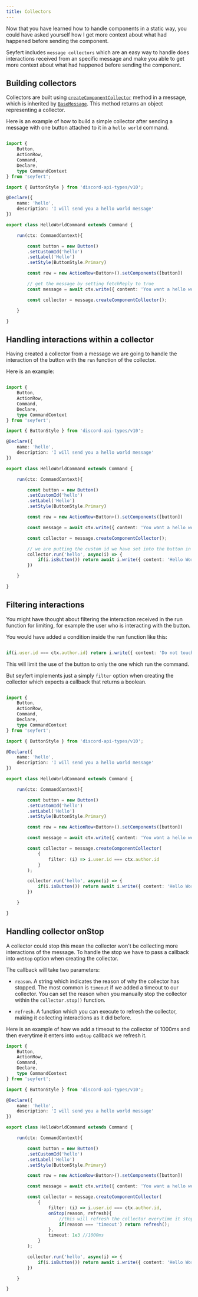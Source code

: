```yaml
---
title: Collectors
---
```


Now that you have learned how to handle components in a static way, you could have asked yourself how I get more context about what had happened before sending the component. 

Seyfert includes `message collectors` which are an easy way to handle does interactions received from an specific message and make you able to get more context about what had happened before sending the component.

## Building collectors

Collectors are built using [`createComponentCollector`](/api/classes/basemessage#createcomponentcollector) method in a message, which is inherited by [`BaseMessage`](/api/classes/basemessage). This method returns an object representing a collector.

Here is an example of how to build a simple collector after sending a message with one button attached to it in a `hello world` command.

```ts showLineNumbers copy

import { 
    Button,
    ActionRow,
    Command,
    Declare,
    type CommandContext
} from 'seyfert';

import { ButtonStyle } from 'discord-api-types/v10';

@Declare({
    name: 'hello',
    description: 'I will send you a hello world message'
})

export class HelloWorldCommand extends Command {

    run(ctx: CommandContext){

        const button = new Button()
        .setCustomId('hello')
        .setLabel('Hello')
        .setStyle(ButtonStyle.Primary)

        const row = new ActionRow<Button>().setComponents([button])

        // get the message by setting fetchReply to true
        const message = await ctx.write({ content: 'You want a hello world. Click the button below.', components: [row] }, true)

        const collector = message.createComponentCollector();

    }

}
```

## Handling interactions within a collector

Having created a collector from a message we are going to handle the interaction of the button with the `run` function of the collector.

Here is an example:

```ts ins={32-34} showLineNumbers copy

import { 
    Button,
    ActionRow,
    Command,
    Declare,
    type CommandContext
} from 'seyfert';

import { ButtonStyle } from 'discord-api-types/v10';

@Declare({
    name: 'hello',
    description: 'I will send you a hello world message'
})

export class HelloWorldCommand extends Command {

    run(ctx: CommandContext){

        const button = new Button()
        .setCustomId('hello')
        .setLabel('Hello')
        .setStyle(ButtonStyle.Primary)

        const row = new ActionRow<Button>().setComponents([button])

        const message = await ctx.write({ content: 'You want a hello world. Click the button below.', components: [row] }, true)

        const collector = message.createComponentCollector();

        // we are putting the custom id we have set into the button in the first param of the function.
        collector.run('hello', async(i) => {
            if(i.isButton()) return await i.write({ content: 'Hello World 👋' })
        })

    }

}
```

## Filtering interactions

You might have thought about filtering the interaction received in the run function for limiting, for example the user who is interacting with the button. 

You would have added a condition inside the run function like this:

```ts 

if(i.user.id === ctx.author.id) return i.write({ content: 'Do not touch the button' });

```

This will limit the use of the button to only the one which run the command. 

But seyfert implements just a simply `filter` option when creating the collector which expects a callback that returns a boolean.

```ts ins={30-32} showLineNumbers copy

import { 
    Button,
    ActionRow,
    Command,
    Declare,
    type CommandContext
} from 'seyfert';

import { ButtonStyle } from 'discord-api-types/v10';

@Declare({
    name: 'hello',
    description: 'I will send you a hello world message'
})

export class HelloWorldCommand extends Command {

    run(ctx: CommandContext){

        const button = new Button()
        .setCustomId('hello')
        .setLabel('Hello')
        .setStyle(ButtonStyle.Primary)

        const row = new ActionRow<Button>().setComponents([button])

        const message = await ctx.write({ content: 'You want a hello world. Click the button below.', components: [row] }, true)

        const collector = message.createComponentCollector(
            {
                filter: (i) => i.user.id === ctx.author.id
            }
        );

        collector.run('hello', async(i) => {
            if(i.isButton()) return await i.write({ content: 'Hello World 👋' })
        })

    }

}

```

## Handling collector onStop

A collector could stop this mean the collector won't be collecting more interactions of the message. To handle the stop we have to pass a callback into `onStop` option when creating the collector.

The callback will take two parameters:

* `reason`. A string which indicates the reason of why the collector has stopped. The most common is `timeout` if we added a timeout to our collector. You can set the reason when you manually stop the collector within the `collector.stop()` function.

* `refresh`. A function which you can execute to refresh the collector, making it collecting interactions as it did before.

Here is an example of how we add a timeout to the collector of 1000ms and then everytime it enters into `onStop` callback we refresh it.

```ts ins={32-36} showLineNumbers copy
import { 
    Button,
    ActionRow,
    Command,
    Declare,
    type CommandContext
} from 'seyfert';

import { ButtonStyle } from 'discord-api-types/v10';

@Declare({
    name: 'hello',
    description: 'I will send you a hello world message'
})

export class HelloWorldCommand extends Command {

    run(ctx: CommandContext){

        const button = new Button()
        .setCustomId('hello')
        .setLabel('Hello')
        .setStyle(ButtonStyle.Primary)

        const row = new ActionRow<Button>().setComponents([button])

        const message = await ctx.write({ content: 'You want a hello world. Click the button below.', components: [row] }, true)

        const collector = message.createComponentCollector(
            {
                filter: (i) => i.user.id === ctx.author.id,
                onStop(reason, refresh){
                    //this will refresh the collector everytime it stops by timeout
                    if(reason === 'timeout') return refresh();
                },
                timeout: 1e3 //1000ms
            }
        );

        collector.run('hello', async(i) => {
            if(i.isButton()) return await i.write({ content: 'Hello World 👋' })
        })

    }

}
```